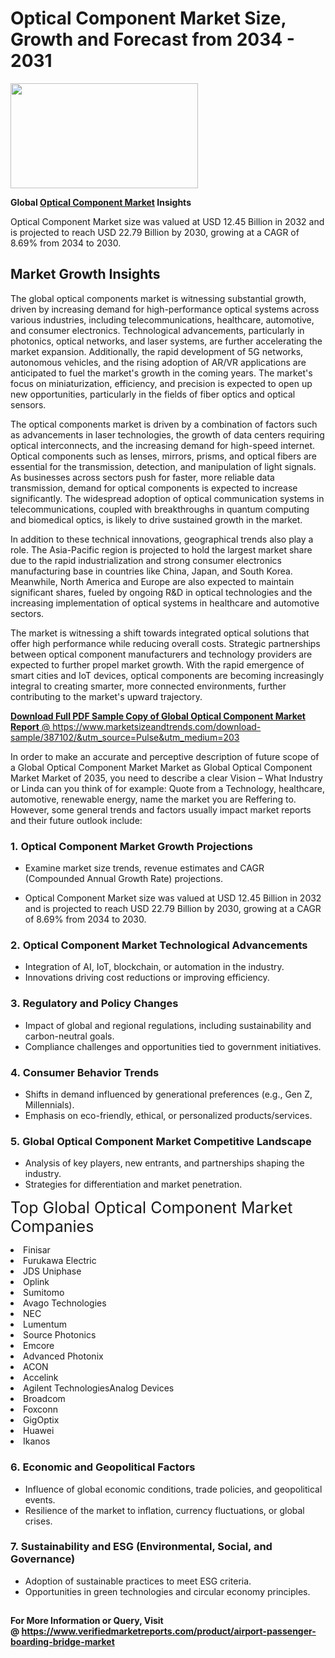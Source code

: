 <H1>Optical Component Market Size, Growth and Forecast from 2034 - 2031</H1><img class="aligncenter size-medium wp-image-584254" src="https://thirdeyenews.in/wp-content/uploads/2034/09/Global-Market-Research-300x168.jpeg" alt="" width="300" height="168" /><p><strong>Global&nbsp;<a href="https://www.marketsizeandtrends.com/download-sample/387102/&amp;utm_source=Pulse&amp;utm_medium=203">Optical Component Market</a> Insights</strong></p><p>Optical Component Market size was valued at USD 12.45 Billion in 2032 and is projected to reach USD 22.79 Billion by 2030, growing at a CAGR of 8.69% from 2034 to 2030.</p><p><h2>Market Growth Insights</h2> <p>The global optical components market is witnessing substantial growth, driven by increasing demand for high-performance optical systems across various industries, including telecommunications, healthcare, automotive, and consumer electronics. Technological advancements, particularly in photonics, optical networks, and laser systems, are further accelerating the market expansion. Additionally, the rapid development of 5G networks, autonomous vehicles, and the rising adoption of AR/VR applications are anticipated to fuel the market's growth in the coming years. The market's focus on miniaturization, efficiency, and precision is expected to open up new opportunities, particularly in the fields of fiber optics and optical sensors.</p> <p><a href="#"></a></p> <p>The optical components market is driven by a combination of factors such as advancements in laser technologies, the growth of data centers requiring optical interconnects, and the increasing demand for high-speed internet. Optical components such as lenses, mirrors, prisms, and optical fibers are essential for the transmission, detection, and manipulation of light signals. As businesses across sectors push for faster, more reliable data transmission, demand for optical components is expected to increase significantly. The widespread adoption of optical communication systems in telecommunications, coupled with breakthroughs in quantum computing and biomedical optics, is likely to drive sustained growth in the market.</p> <p>In addition to these technical innovations, geographical trends also play a role. The Asia-Pacific region is projected to hold the largest market share due to the rapid industrialization and strong consumer electronics manufacturing base in countries like China, Japan, and South Korea. Meanwhile, North America and Europe are also expected to maintain significant shares, fueled by ongoing R&D in optical technologies and the increasing implementation of optical systems in healthcare and automotive sectors.</p> <p>The market is witnessing a shift towards integrated optical solutions that offer high performance while reducing overall costs. Strategic partnerships between optical component manufacturers and technology providers are expected to further propel market growth. With the rapid emergence of smart cities and IoT devices, optical components are becoming increasingly integral to creating smarter, more connected environments, further contributing to the market's upward trajectory.</p> <p><a href="#"></p><p><span class=""><strong>Download Full PDF Sample Copy of Global Optical Component Market Report</strong> @ <a href="https://www.marketsizeandtrends.com/download-sample/387102/&amp;utm_source=Pulse&amp;utm_medium=203" target="_blank">https://www.marketsizeandtrends.com/download-sample/387102/&amp;utm_source=Pulse&amp;utm_medium=203</a></span></p><p>In order to make an accurate and perceptive description of future scope of a Global&nbsp;Optical Component Market Market as Global&nbsp;Optical Component Market Market of 2035, you need to describe a clear Vision &ndash; What Industry or Linda can you think of for example: Quote from a Technology, healthcare, automotive, renewable energy, name the market you are Reffering to. However, some general trends and factors usually impact market reports and their future outlook include:</p><h3>1.&nbsp;<strong>Optical Component Market Growth Projections</strong></h3><ul><li>Examine market size trends, revenue estimates and CAGR (Compounded Annual Growth Rate) projections.</li><li><p>Optical Component Market size was valued at USD 12.45 Billion in 2032 and is projected to reach USD 22.79 Billion by 2030, growing at a CAGR of 8.69% from 2034 to 2030.</p></li></ul><h3>2.&nbsp;<strong>Optical Component Market Technological Advancements</strong></h3><ul><li>Integration of AI, IoT, blockchain, or automation in the industry.</li><li>Innovations driving cost reductions or improving efficiency.</li></ul><h3>3.&nbsp;<strong>Regulatory and Policy Changes</strong></h3><ul><li>Impact of global and regional regulations, including sustainability and carbon-neutral goals.</li><li>Compliance challenges and opportunities tied to government initiatives.</li></ul><h3>4.&nbsp;<strong>Consumer Behavior Trends</strong></h3><ul><li>Shifts in demand influenced by generational preferences (e.g., Gen Z, Millennials).</li><li>Emphasis on eco-friendly, ethical, or personalized products/services.</li></ul><h3>5.&nbsp;<strong>Global Optical Component Market Competitive Landscape</strong></h3><ul><li>Analysis of key players, new entrants, and partnerships shaping the industry.</li><li>Strategies for differentiation and market penetration.</li></ul><p data-pm-slice="1 1 []"><span style="color: inherit; font-family: inherit; font-size: 25px;">Top Global Optical Component Market Companies</span></p><div class="" data-test-id=""><p><li>Finisar</li><li> Furukawa Electric</li><li> JDS Uniphase</li><li> Oplink</li><li> Sumitomo</li><li> Avago Technologies</li><li> NEC</li><li> Lumentum</li><li> Source Photonics</li><li> Emcore</li><li> Advanced Photonix</li><li> ACON</li><li> Accelink</li><li> Agilent TechnologiesAnalog Devices</li><li> Broadcom</li><li> Foxconn</li><li> GigOptix</li><li> Huawei</li><li> Ikanos</li></p></div><h3>6.&nbsp;<strong>Economic and Geopolitical Factors</strong></h3><ul><li>Influence of global economic conditions, trade policies, and geopolitical events.</li><li>Resilience of the market to inflation, currency fluctuations, or global crises.</li></ul><h3>7.&nbsp;<strong>Sustainability and ESG (Environmental, Social, and Governance)</strong></h3><ul><li>Adoption of sustainable practices to meet ESG criteria.</li><li>Opportunities in green technologies and circular economy principles.</li></ul><h2><strong style="font-size: 14px;">For More Information or Query, Visit @&nbsp;</strong><a style="background-color: #ffffff; font-size: 14px;" href="https://www.marketsizeandtrends.com/report/optical-component-market/" target="_blank">https://www.verifiedmarketreports.com/product/airport-passenger-boarding-bridge-market</a></h2>
